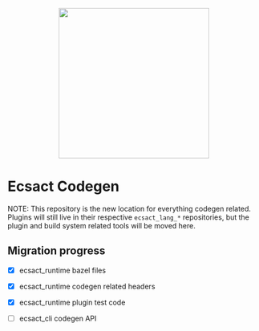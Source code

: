 <p align="center">
	<img src="https://ecsact.dev/assets/logo.svg" width="300" />
</p>

# Ecsact Codegen

NOTE: This repository is the new location for everything codegen related. Plugins will still live in their respective `ecsact_lang_*` repositories, but the plugin and build system related tools will be moved here.


## Migration progress

- [x] ecsact_runtime bazel files
- [x] ecsact_runtime codegen related headers
- [x] ecsact_runtime plugin test code
- [ ] ecsact_cli codegen API

